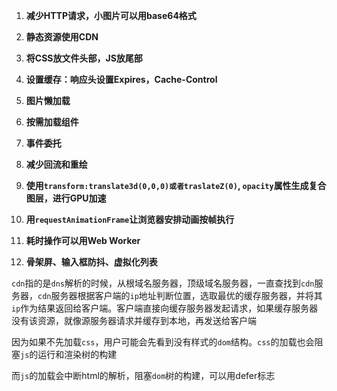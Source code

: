 1. **减少HTTP请求，小图片可以用base64格式**

2. **静态资源使用CDN**

3. **将CSS放文件头部，JS放尾部**

4. **设置缓存：响应头设置Expires，Cache-Control**

5. **图片懒加载**

6. **按需加载组件**

7. **事件委托**

8. **减少回流和重绘**

9. **使用`transform:translate3d(0,0,0)或者traslateZ(0)`, `opacity`属性生成复合图层，进行GPU加速**

10. **用`requestAnimationFrame`让浏览器安排动画按帧执行**

11. **耗时操作可以用Web Worker**

12. **骨架屏、输入框防抖、虚拟化列表**

    





`cdn`指的是`dns`解析的时候，从根域名服务器，顶级域名服务器，一直查找到`cdn`服务器，`cdn`服务器根据客户端的`ip`地址判断位置，选取最优的缓存服务器，并将其`ip`作为结果返回给客户端。客户端直接向缓存服务器发起请求，如果缓存服务器没有该资源，就像源服务器请求并缓存到本地，再发送给客户端





因为如果不先加载`css`，用户可能会先看到没有样式的`dom`结构。`css`的加载也会阻塞`js`的运行和渲染树的构建

而`js`的加载会中断html的解析，阻塞`dom`树的构建，可以用defer标志